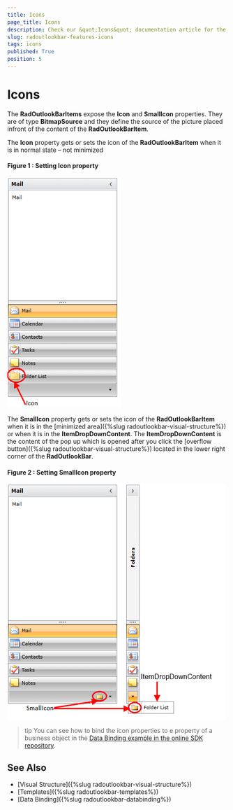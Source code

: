 ```yaml
---
title: Icons
page_title: Icons
description: Check our &quot;Icons&quot; documentation article for the RadOutlookBar {{ site.framework_name }} control.
slug: radoutlookbar-features-icons
tags: icons
published: True
position: 5
---
```


# Icons

The __RadOutlookBarItems__ expose the __Icon__ and __SmallIcon__ properties. They are of type __BitmapSource__ and they define the source of the picture placed infront of the content of the __RadOutlookBarItem__.        

The __Icon__ property gets or sets the icon of the __RadOutlookBarItem__ when it is in normal state – not minimized

#### __Figure 1 : Setting Icon property__
![outlookbar icons 01](images/outlookbar_features_icons_01.png)

The __SmallIcon__ property gets or sets the icon of the __RadOutlookBarItem__ when it is in the  [minimized area]({%slug radoutlookbar-visual-structure%}) or when it is in the __ItemDropDownContent__. The __ItemDropDownContent__ is the content of the pop up which is opened after you click the [overflow button]({%slug radoutlookbar-visual-structure%}) located in the lower right corner of the __RadOutlookBar__.

#### __Figure 2 : Setting SmallIcon property__
![outlookbar icons 02](images/outlookbar_features_icons_02.png)

>tip You can see how to bind the icon properties to e property of a business object in the [Data Binding example in the online SDK repository](https://github.com/telerik/xaml-sdk/tree/master/OutlookBar/DataBinding).

## See Also
 * [Visual Structure]({%slug radoutlookbar-visual-structure%})
 * [Templates]({%slug radoutlookbar-templates%})
 * [Data Binding]({%slug radoutlookbar-databinding%})
